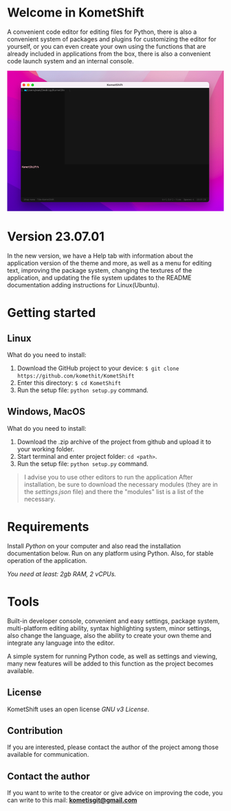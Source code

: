 # Welcome in KometShift
A convenient code editor for editing files for Python, there is also a convenient system of packages and plugins for customizing the editor for yourself, or you can even create your own using the functions that are already included in applications from the box, there is also a convenient code launch system and an internal console.

![KometShift](./assets/git/git1.png  "KometShift")

# Version 23.07.01
In the new version, we have a Help tab with information about the application version of the theme and more, as well as a menu for editing text, improving the package system, changing the textures of the application, and updating the file system updates to the README documentation adding instructions for Linux(Ubuntu).

# Getting started
## Linux
What do you need to install:

1. Download the GitHub project to your device: ```$ git clone https://github.com/komethit/KometShift```
2. Enter this directory: ```$ cd KometShift```
3. Run the setup file: `python setup.py` command.

## Windows, MacOS
What do you need to install:

1. Download the .zip archive of the project from github and upload it to your working folder.
2. Start terminal and enter project folder: `cd <path>`.
3. Run the setup file: `python setup.py` command.

> I advise you to use other editors to run the application After
> installation, be sure to download the necessary modules (they are in
> the *settings.json* file) and there the "modules" list is a list of the
> necessary.

# Requirements
Install *Python* on your computer and also read the installation documentation below. Run on any platform using Python. Also, for stable operation of the application.

*You need at least: 2gb RAM, 2 vCPUs.*

# Tools
Built-in developer console, convenient and easy settings, package system, multi-platform editing ability, syntax highlighting system, minor settings, also change the language, also the ability to create your own theme and integrate any language into the editor.

A simple system for running Python code, as well as settings and viewing, many new features will be added to this function as the project becomes available.

## License
KometShift uses an open license *GNU v3 License*.

## Contribution
If you are interested, please contact the author of the project among those available for communication.

## Contact the author
If you want to write to the creator or give advice on improving the code, you can write to this mail: **kometisgit@gmail.com**